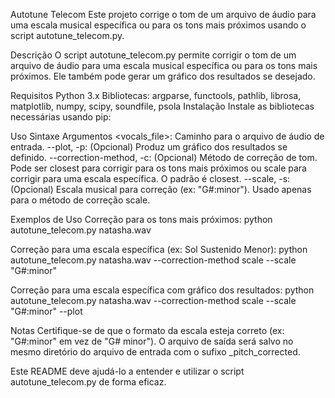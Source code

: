 Autotune Telecom
Este projeto corrige o tom de um arquivo de áudio para uma escala musical específica ou para os tons mais próximos usando o script autotune_telecom.py.

Descrição
O script autotune_telecom.py permite corrigir o tom de um arquivo de áudio para uma escala musical específica ou para os tons mais próximos. Ele também pode gerar um gráfico dos resultados se desejado.

Requisitos
Python 3.x
Bibliotecas: argparse, functools, pathlib, librosa, matplotlib, numpy, scipy, soundfile, psola
Instalação
Instale as bibliotecas necessárias usando pip:

Uso
Sintaxe
Argumentos
<vocals_file>: Caminho para o arquivo de áudio de entrada.
--plot, -p: (Opcional) Produz um gráfico dos resultados se definido.
--correction-method, -c: (Opcional) Método de correção de tom. Pode ser closest para corrigir para os tons mais próximos ou scale para corrigir para uma escala específica. O padrão é closest.
--scale, -s: (Opcional) Escala musical para correção (ex: "G#:minor"). Usado apenas para o método de correção scale.

Exemplos de Uso
Correção para os tons mais próximos:
python autotune_telecom.py natasha.wav

Correção para uma escala específica (ex: Sol Sustenido Menor):
python autotune_telecom.py natasha.wav --correction-method scale --scale "G#:minor"

Correção para uma escala específica com gráfico dos resultados:
python autotune_telecom.py natasha.wav --correction-method scale --scale "G#:minor" --plot

Notas
Certifique-se de que o formato da escala esteja correto (ex: "G#:minor" em vez de "G# minor").
O arquivo de saída será salvo no mesmo diretório do arquivo de entrada com o sufixo _pitch_corrected.

Este README deve ajudá-lo a entender e utilizar o script autotune_telecom.py de forma eficaz.
